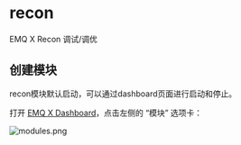 # recon
EMQ X Recon 调试/调优

## 创建模块

recon模块默认启动，可以通过dashboard页面进行启动和停止。

打开 [EMQ X Dashboard](http://127.0.0.1:18083/#/modules)，点击左侧的 “模块” 选项卡：

![modules.png](http://dgiot-1253666439.cos.ap-shanghai-fsi.myqcloud.com/shuwa_tech/zh/backend/emqx/modules/assets/modules.png)

